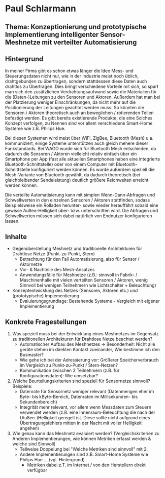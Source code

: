 # Paul Schlarmann

## Thema: Konzeptionierung und prototypische Implementierung intelligenter Sensor-Meshnetze mit verteilter Automatisierung

## Hintergrund
In meiner Firma gibt es schon etwas länger die Idee Mess- und Steuerungsdaten nicht nur, wie in der Industrie meist noch üblich, drahtgebunden zu übertragen, 
sondern stattdessen diese Daten auch drahtlos zu Übertragen. Dies bringt verschiedene Vorteile mit sich, so spart man sich den zusätzlichen Verdrahtungsaufwand
sowie die Materialien für die (Daten-)Leitungen zu den Sensoren und Aktoren. Außerdem hat man bei der Platzierung weniger Einschränkungen, da nicht mehr auf
die Positionierung der Leitungen geachtet werden muss. So könnten die Sensoren / Aktoren theoretisch auch an beweglichen / rotierenden Teilen befestigt werden.
Es gibt bereits existierende Produkte, die eine Solches Konzept verfolgen, zu Nennen sind vor allem verschiedene Smart-Home Systeme wie z.B. Philips Hue.

Bei diesen Systemen wird meist über WiFi, ZigBee, Bluetooth (Mesh) u.a. kommuniziert, einige Systeme unterstützen auch gleich mehere dieser Funkstandards. Bei
WAGO wurde sich für Bluetooth Mesh entschieden, da dadurch die Sensoren / Aktoren vielleicht relativ einfach über ein Smartphone per App (fast alle aktuellen
Smartphones haben eine integrierte Bluetooth-Schnittstelle) oder von einem Computer mit Bluetooth-Schnittstelle konfiguriert werden können. Es wurde außerdem 
speziell die Mesh-Variante von Bluetooth gewählt, da dadurch theoretisch (bei gleichbleibender Sendeleistung) deutlich größere Reichweiten erreicht werden
können. 

Die verteilte Automatisierung kann mit simplen Wenn-Dann-Abfragen und Schwellwerten in den einzelnen Sensoren / Aktoren stattfinden, sodass Beispielsweise ein
Rolladen herunter- sowie wieder herauffährt sobald eine gewisse Außen-Helligkeit über- bzw. unterschritten wird. Die Abfragen und Schwellwerten müssen sich 
dabei natürlich von Endnutzer konfigurieren lassen.

## Inhalte
 * Gegenüberstellung Meshnetz und traditionelle Architekturen für Drahtlose Netze (Punkt-zu-Punkt, Stern)
   * Betrachtung für den Fall Automatisierung, also für Sensor / Aktornetze
   * Vor- & Nachteile des Mesh-Ansatzes 
   * Anwendungsfälle für Meshnetze (z.B.: sinnvoll in Fabrik- / Maschinenhalle mit vielen verteilten Sensoren / Aktoren, wenig Sinnvoll bei wenigen Teilnehmern
        wie Lichtschalter + Beleuchtung)
 * Konzeptentwicklung des Netzes (Sensoren, Aktoren etc.) und (prototypische) Implementierung
   * Evaluierungsgrundlage: Bestehende Systeme - Vergleich mit eigener Implementierung

## Konkrete Fragestellungen
 1. Was speziell muss bei der Entwicklung eines Meshnetzes im Gegensatz zu traditionellen Architekturen für Drahtlose Netze beachtet werden?
    * Automatischer Aufbau des Meshnetzes -> Besonderheit: Nicht alle geräte stehen im direkten Kontakt zueinander, Wie bestimme ich den Busmaster?
    * Wie gehe ich bei der Adressierung vor: Größerer Speicherverbrauch im Vergleich zu Punkt-zu-Punkt / Stern-Netzen?
    * Kommunikation zwischen 2 Teilnehmern (z.B. für Konfigurationsdaten): Wie umsetzbar?
 2. Welche Beurteilungskriterien sind speziell für Sensornetze sinnvoll? Beispiele:
    * Datenrate für Sensornetz weniger relevant (Datenmengen eher im Byte- bis kByte-Bereich, Datenraten im Millisekunden- bis Sekundenbereich)
    * Integrität mehr relevant, vor allem wenn Messdaten zum Steuern verwendet werden (z.B. eine Innenraum-Beleuchtung die nach der (Außen-)Helligkeit geregelt
        ist. Diese sollte nicht aufgrund eines Übertragungsfehlers mitten in der Nacht mit voller Helligkeit angehen)
 3. Wie genau kann das Meshnetz evaluiert werden? (Vergleichskriterien zu Anderen Implementierungen, wie können Metriken erfasst werden & welche sind Sinnvoll)
    * Teilweise Doppelung bei "Welche Metriken sind sinnvoll" mit 2.
    * Andere Implementierungen sind z.B. Smart-Home Systeme wie Philips Hue ... (vgl. Hintergrund)
        * Metriken dabei z.T. im Internet / von den Herstellern direkt verfügbar   
